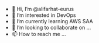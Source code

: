 - 👋 Hi, I’m @alifarhat-eurus
- 👀 I’m interested in DevOps
- 🌱 I’m currently learning AWS SAA
- 💞️ I’m looking to collaborate on ...
- 📫 How to reach me ...

<!---
alifarhat-eurus/alifarhat-eurus is a ✨ special ✨ repository because its `README.md` (this file) appears on your GitHub profile.
You can click the Preview link to take a look at your changes.
--->
